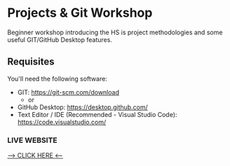 # Projects & Git Workshop
Beginner workshop introducing the HS is project methodologies and some useful GIT/GitHub Desktop features.


## Requisites
You'll need the following software:

 * GIT: https://git-scm.com/download  
	+ or
 * GitHub Desktop: https://desktop.github.com/
 * Text Editor / IDE (Recommended - Visual Studio Code): https://code.visualstudio.com/


### LIVE WEBSITE
[--> CLICK HERE <--](https://youtu.be/j5a0jTc9S10?list=PLFuNbp0NQ1D9ZMiyspdMS2hLtliqk9hVn)

[//]: <> (https://hackerschool.github.io/projects_git_workshop/)